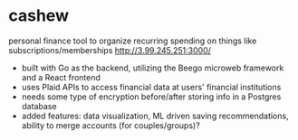 # cashew
personal finance tool to organize recurring spending on things like subscriptions/memberships
http://3.99.245.251:3000/

- built with Go as the backend, utilizing the Beego microweb framework and a React frontend
- uses Plaid APIs to access financial data at users' financial institutions
- needs some type of encryption before/after storing info in a Postgres database
- added features: data visualization, ML driven saving recommendations, ability to merge accounts (for couples/groups)?
